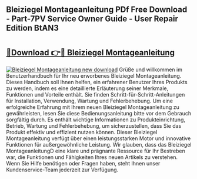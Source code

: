 ## Bleiziegel Montageanleitung PDf Free Download - Part-7PV Service Owner Guide - User Repair Edition BtAN3

# <h2><a href="http://df7n9w0.blite.top/?on=Bleiziegel+Montageanleitung">🔗Download 👉🔴 Bleiziegel Montageanleitung</a></h2>

[![Bleiziegel Montageanleitung new download](https://i.imgur.com/lujVjoI.png)](http://df7n9w0.blite.top/?on=Bleiziegel+Montageanleitung)
Grüße und willkommen im Benutzerhandbuch für Ihr neu erworbenes Bleiziegel Montageanleitung. Dieses Handbuch soll Ihnen helfen, ein erfahrener Benutzer Ihres Produkts zu werden, indem es eine detaillierte Erläuterung seiner Merkmale, Funktionen und Vorteile enthält. Sie finden Schritt-für-Schritt-Anleitungen für Installation, Verwendung, Wartung und Fehlerbehebung. Um eine erfolgreiche Erfahrung mit Ihrem neuen Bleiziegel Montageanleitung zu gewährleisten, lesen Sie diese Bedienungsanleitung bitte vor dem Gebrauch sorgfältig durch. Es enthält wichtige Informationen zu Produkteinrichtung, Betrieb, Wartung und Fehlerbehebung, um sicherzustellen, dass Sie das Produkt effektiv und effizient nutzen können. Dieser Bleiziegel Montageanleitung verfügt über einen leistungsstarken Motor und innovative Funktionen für außergewöhnliche Leistung. Wir glauben, dass das Bleiziegel MontageanleitungD eine klare und prägnante Ressource für Ihr Bestreben war, die Funktionen und Fähigkeiten Ihres neuen Artikels zu verstehen. Wenn Sie Hilfe benötigen oder Fragen haben, steht Ihnen unser Kundenservice-Team jederzeit zur Verfügung.
